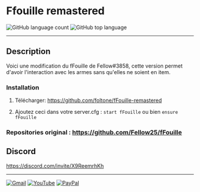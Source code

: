 # Ffouille remastered

![GitHub language count](https://img.shields.io/github/languages/count/foltone/fFouille-remastered?color=blue&label=Langages&logo=github&logoColor=blue&style=for-the-badge)
![GitHub top language](https://img.shields.io/github/languages/top/foltone/fFouille-remastered?color=%232C2D72&logo=lua&logoColor=%232C2D72&style=for-the-badge)

---
## Description
Voici une modification du fFouille de Fellow#3858, cette version permet d'avoir l'interaction  avec les armes sans qu'elles ne soient en item.

### Installation

1) Télécharger: https://github.com/foltone/fFouille-remastered

2) Ajoutez ceci dans votre server.cfg :
``start fFouille``
   ou bien
``ensure fFouille``

### Repositories original : https://github.com/Fellow25/fFouille

## Discord
https://discord.com/invite/X9ReemrhKh

---

[![Gmail](https://img.shields.io/badge/Gmail-D14836?style=for-the-badge&logo=gmail&logoColor=white)](https://mail.google.com/mail/u/4/?hl=fr&tf=cm&fs=1&to=foltonedev@gmail.com)
[![YouTube](https://img.shields.io/badge/YouTube-%23FF0000.svg?style=for-the-badge&logo=YouTube&logoColor=white)](https://www.youtube.com/channel/UCMbP42Mqwk3hwjp4ClZjeng)
[![PayPal](https://img.shields.io/badge/PayPal-00457C?style=for-the-badge&logo=paypal&logoColor=white)](https://www.paypal.com/paypalme/foltonemoney?locale.x=fr_FR)
